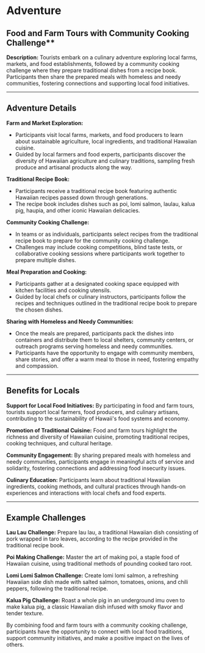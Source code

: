 # Adventure

## Food and Farm Tours with Community Cooking Challenge\*\*

**Description:**
Tourists embark on a culinary adventure exploring local farms, markets, and food establishments, followed by a community cooking challenge where they prepare traditional dishes from a recipe book. Participants then share the prepared meals with homeless and needy communities, fostering connections and supporting local food initiatives.

---

## Adventure Details

**Farm and Market Exploration:**

- Participants visit local farms, markets, and food producers to learn about sustainable agriculture, local ingredients, and traditional Hawaiian cuisine.
- Guided by local farmers and food experts, participants discover the diversity of Hawaiian agriculture and culinary traditions, sampling fresh produce and artisanal products along the way.

**Traditional Recipe Book:**

- Participants receive a traditional recipe book featuring authentic Hawaiian recipes passed down through generations.
- The recipe book includes dishes such as poi, lomi salmon, laulau, kalua pig, haupia, and other iconic Hawaiian delicacies.

**Community Cooking Challenge:**

- In teams or as individuals, participants select recipes from the traditional recipe book to prepare for the community cooking challenge.
- Challenges may include cooking competitions, blind taste tests, or collaborative cooking sessions where participants work together to prepare multiple dishes.

**Meal Preparation and Cooking:**

- Participants gather at a designated cooking space equipped with kitchen facilities and cooking utensils.
- Guided by local chefs or culinary instructors, participants follow the recipes and techniques outlined in the traditional recipe book to prepare the chosen dishes.

**Sharing with Homeless and Needy Communities:**

- Once the meals are prepared, participants pack the dishes into containers and distribute them to local shelters, community centers, or outreach programs serving homeless and needy communities.
- Participants have the opportunity to engage with community members, share stories, and offer a warm meal to those in need, fostering empathy and compassion.

---

## Benefits for Locals

**Support for Local Food Initiatives:** By participating in food and farm tours, tourists support local farmers, food producers, and culinary artisans, contributing to the sustainability of Hawaii's food systems and economy.

**Promotion of Traditional Cuisine:** Food and farm tours highlight the richness and diversity of Hawaiian cuisine, promoting traditional recipes, cooking techniques, and cultural heritage.

**Community Engagement:** By sharing prepared meals with homeless and needy communities, participants engage in meaningful acts of service and solidarity, fostering connections and addressing food insecurity issues.

**Culinary Education:** Participants learn about traditional Hawaiian ingredients, cooking methods, and cultural practices through hands-on experiences and interactions with local chefs and food experts.

---

## Example Challenges

**Lau Lau Challenge:** Prepare lau lau, a traditional Hawaiian dish consisting of pork wrapped in taro leaves, according to the recipe provided in the traditional recipe book.

**Poi Making Challenge:** Master the art of making poi, a staple food of Hawaiian cuisine, using traditional methods of pounding cooked taro root.

**Lomi Lomi Salmon Challenge:** Create lomi lomi salmon, a refreshing Hawaiian side dish made with salted salmon, tomatoes, onions, and chili peppers, following the traditional recipe.

**Kalua Pig Challenge:** Roast a whole pig in an underground imu oven to make kalua pig, a classic Hawaiian dish infused with smoky flavor and tender texture.

By combining food and farm tours with a community cooking challenge, participants have the opportunity to connect with local food traditions, support community initiatives, and make a positive impact on the lives of others.
